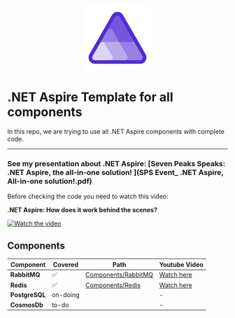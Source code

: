 <p align="center"><img src="dotnet-aspire-logo.png" width="150"></p>

# .NET Aspire Template for all components
In this repo, we are trying to use all .NET Aspire components with complete code.

---

### See my presentation about .NET Aspire: [Seven Peaks Speaks: .NET Aspire, the all-in-one solution! ](SPS Event_ .NET Aspire, All-in-one solution!.pdf)

Before checking the code you need to watch this video: 

**.NET Aspire: How does it work behind the scenes?**

[![Watch the video](https://img.youtube.com/vi/9U3Mt02gkvE/hqdefault.jpg)](https://youtu.be/9U3Mt02gkvE)

## Components

|Component|Covered|Path|Youtube Video|
|---|---|---|---|
|**RabbitMQ**|:white_check_mark:|[Components/RabbitMQ](AspireTemplate.Components/RabbitMQConsumers)|[Watch here](https://youtu.be/sOBqIleKiFo)|
|**Redis**|:white_check_mark:|[Components/Redis](AspireTemplate.Components/Redis.Cache)|[Watch here](https://youtu.be/W5o5ot17uUY)|
|**PostgreSQL**|on-doing||-|
|**CosmosDb**|to-do||-|
